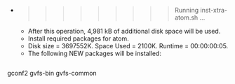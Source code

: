 * >>>>>>>>> Running inst-xtra-atom.sh ...
  * After this operation, 4,981 kB of additional disk space will be used.
  * Install required packages for atom.
  * Disk size = 3697552K. Space Used = 2100K. Runtime = 00:00:00:05.
  * The following NEW packages will be installed:
  ```bash
gconf2 gvfs-bin gvfs-common
  ```
